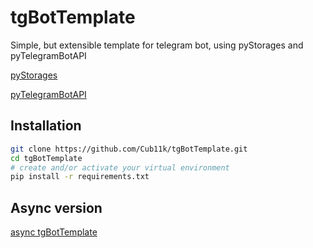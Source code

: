 # tgBotTemplate

Simple, but extensible template for telegram bot, using pyStorages and pyTelegramBotAPI

[pyStorages](https://github.com/Cub11k/pyStorages)

[pyTelegramBotAPI](https://github.com/eternnoir/pyTelegramBotAPI)

## Installation

```bash
git clone https://github.com/Cub11k/tgBotTemplate.git
cd tgBotTemplate
# create and/or activate your virtual environment
pip install -r requirements.txt
```

## Async version

[async tgBotTemplate](https://github.com/Cub11k/async_tgBotTemplate)